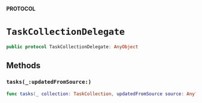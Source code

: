 **PROTOCOL**

# `TaskCollectionDelegate`

```swift
public protocol TaskCollectionDelegate: AnyObject
```

## Methods
### `tasks(_:updatedFromSource:)`

```swift
func tasks(_ collection: TaskCollection, updatedFromSource source: Any?)
```
